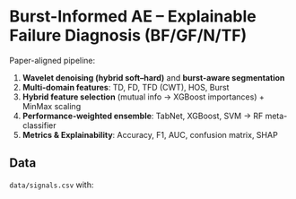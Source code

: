 # Burst-Informed AE – Explainable Failure Diagnosis (BF/GF/N/TF)

Paper-aligned pipeline:
1) **Wavelet denoising (hybrid soft–hard)** and **burst-aware segmentation**  
2) **Multi-domain features**: TD, FD, TFD (CWT), HOS, Burst  
3) **Hybrid feature selection** (mutual info → XGBoost importances) + MinMax scaling  
4) **Performance-weighted ensemble**: TabNet, XGBoost, SVM → RF meta-classifier  
5) **Metrics & Explainability**: Accuracy, F1, AUC, confusion matrix, SHAP

## Data
`data/signals.csv` with:

